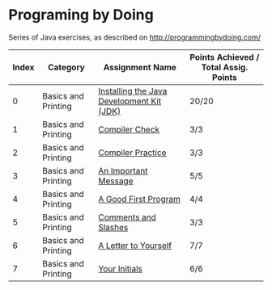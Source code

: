 # Programing by Doing
Series of Java exercises, as described on http://programmingbydoing.com/

| Index     | Category            | Assignment Name                               | Points Achieved / Total Assig. Points   |
|-----------|---------------------|-----------------------------------------------|-----------------------------------------|
| 0         | Basics and Printing | [Installing the Java Development Kit (JDK)](http://programmingbydoing.com/a/jdk-install.html)                                                                     | 20/20                                   |
| 1         | Basics and Printing | [Compiler Check](http://programmingbydoing.com/a/compiler-check.html)                                                                                                         | 3/3                                     |
| 2         | Basics and Printing | [Compiler Practice](http://programmingbydoing.com/a/compiling-practice.html)                                                                                                 | 3/3                                      |
| 3         | Basics and Printing | [An Important Message](http://programmingbydoing.com/a/an-important-message.html)                                                                                             | 5/5                                     |
| 4         | Basics and Printing | [A Good First Program](http://programmingbydoing.com/a/a-good-first-program.html)                                                                                             | 4/4                                     |
| 5         | Basics and Printing | [Comments and Slashes](http://programmingbydoing.com/a/comments-and-slashes.html)                                                                                             | 3/3                                     |
| 6         | Basics and Printing | [A Letter to Yourself](http://programmingbydoing.com/a/letter-to-yourself.html)                                                                                               | 7/7                                     |
| 7         | Basics and Printing | [Your Initials](http://programmingbydoing.com/a/your-initials.html)                                                                                              | 6/6                                                  |





